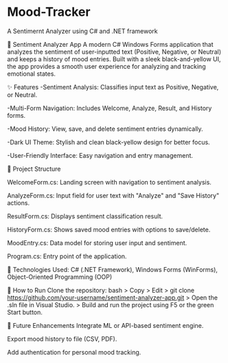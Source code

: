 # Mood-Tracker
A Sentimernt Analyzer using C# and .NET framework


🧠 Sentiment Analyzer App
A modern C# Windows Forms application that analyzes the sentiment of user-inputted text (Positive, Negative, or Neutral) and keeps a history of mood entries. Built with a sleek black-and-yellow UI, the app provides a smooth user experience for analyzing and tracking emotional states.


✨ Features
-Sentiment Analysis: Classifies input text as Positive, Negative, or Neutral.

-Multi-Form Navigation: Includes Welcome, Analyze, Result, and History forms.

-Mood History: View, save, and delete sentiment entries dynamically.

-Dark UI Theme: Stylish and clean black-yellow design for better focus.

-User-Friendly Interface: Easy navigation and entry management.



📁 Project Structure

WelcomeForm.cs: Landing screen with navigation to sentiment analysis.

AnalyzeForm.cs: Input field for user text with "Analyze" and "Save History" actions.

ResultForm.cs: Displays sentiment classification result.

HistoryForm.cs: Shows saved mood entries with options to save/delete.

MoodEntry.cs: Data model for storing user input and sentiment.

Program.cs: Entry point of the application.


🔧 Technologies Used: C# (.NET Framework), Windows Forms (WinForms), Object-Oriented Programming (OOP)


🏁 How to Run
Clone the repository:
bash > Copy > Edit > git clone https://github.com/your-username/sentiment-analyzer-app.git > Open the .sln file in Visual Studio. > Build and run the project using F5 or the green Start button.



📌 Future Enhancements
Integrate ML or API-based sentiment engine.

Export mood history to file (CSV, PDF).

Add authentication for personal mood tracking.


